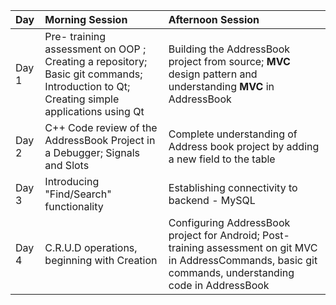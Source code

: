 | Day   |Morning Session|Afternoon Session| 
|:----- |:--------------|:----------------|
| Day 1 |Pre- training assessment on OOP ; Creating a repository; Basic git commands; Introduction to Qt; Creating simple applications using Qt |Building the AddressBook project from source; **MVC** design pattern and understanding **MVC** in AddressBook | 
|Day 2 |C++ Code review of the AddressBook Project in a Debugger; Signals and Slots | Complete understanding of Address book project by adding a new field to the table | 
|Day 3 |Introducing  "Find/Search"  functionality | Establishing connectivity to backend  - MySQL |
|Day 4 |C.R.U.D operations, beginning with Creation| Configuring AddressBook project for Android; Post-training assessment on git MVC in AddressCommands, basic git commands, understanding code in AddressBook |